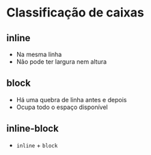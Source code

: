 # Classificação de caixas

## inline

- Na mesma linha
- Não pode ter largura nem altura

## block

- Há uma quebra de linha antes e depois
- Ocupa todo o espaço disponível

## inline-block

- `inline` + `block`
